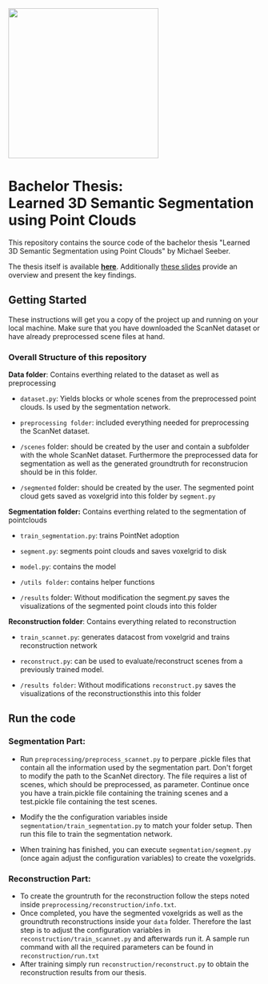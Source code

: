 <img src="https://github.com/michaelseeber/thesis/blob/master/title_figure.png" height="300">

# Bachelor Thesis: <br /> Learned 3D Semantic Segmentation using Point Clouds

This repository contains the source code of the bachelor thesis "Learned 3D Semantic Segmentation using Point Clouds" by Michael Seeber.

The thesis itself is available [**here**](Bachelor_Thesis_Michael_Seeber.pdf). Additionally [these slides](Presentation_Michael_Seeber.pptx) provide an overview and present the key findings.

## Getting Started

These instructions will get you a copy of the project up and running on your local machine. Make sure that you have downloaded the ScanNet dataset or have already preprocessed scene files at hand.

### Overall Structure of this repository

**Data folder**: Contains everthing related to the dataset as well as preprocessing
* `dataset.py`: Yields blocks or whole scenes from the preprocessed point clouds.  Is used by the segmentation network.
* `preprocessing folder`: included everything needed for preprocessing the ScanNet dataset.

* `/scenes` folder: should be created by the user and contain a subfolder with the whole ScanNet dataset. Furthermore the preprocessed data for segmentation as well as the generated groundtruth for reconstrucion should be in this folder.
* `/segmented` folder: should be created by the user. The segmented point cloud gets saved as voxelgrid into this folder by `segment.py`

**Segmentation folder:** Contains everthing related to the segmentation of pointclouds
* `train_segmentation.py`: trains PointNet adoption
* `segment.py`: segments point clouds and saves voxelgrid to disk
* `model.py`: contains the model
* `/utils folder`: contains helper functions

* `/results` folder: Without modification the segment.py saves the visualizations of the segmented point clouds into this folder

**Reconstruction folder**: Contains everything related to reconstruction
* `train_scannet.py`: generates datacost from voxelgrid and trains reconstruction network
* `reconstruct.py`: can be used to evaluate/reconstruct scenes from a previously trained model.

* `/results folder`: Without modifications `reconstruct.py` saves the visualizations of the reconstructionsthis into this folder
    
## Run the code

### Segmentation Part:
* Run `preprocessing/preprocess_scannet.py` to perpare .pickle files that contain all the information used by the segmentation part. Don't forget to modify the path to the ScanNet directory. The file requires a list of scenes, which should be preprocessed, as parameter. Continue once you have a train.pickle file containing the training scenes and a test.pickle file containing the test scenes.

* Modify the the configuration variables inside `segmentation/train_segmentation.py` to match your folder setup. Then run this file to train the segmentation network.

* When training has finished, you can execute `segmentation/segment.py` (once again adjust the configuration variables) to create the voxelgrids.

### Reconstruction Part:
* To create the grountruth for the reconstruction follow the steps noted inside `preprocessing/reconstruction/info.txt`.
* Once completed, you have the segmented voxelgrids as well as the groundtruth reconstructions inside your `data` folder. Therefore the last step is to adjust the configuration variables in `reconstruction/train_scannet.py` and afterwards run it. A sample run command with all the required parameters can be found in `reconstruction/run.txt`
* After training simply run `reconstruction/reconstruct.py` to obtain the reconstruction results from our thesis.


